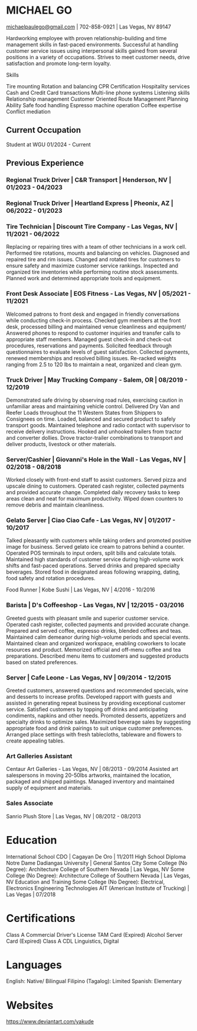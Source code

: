 # MICHAEL GO

michaelpaulego@gmail.com | 702-858-0921 | Las Vegas, NV 89147

Hardworking employee with proven relationship-building and time management skills in fast-paced environments.
Successful at handling customer service issues using interpersonal skills gained from several positions in a variety of
occupations. Strives to meet customer needs, drive satisfaction and promote long-term loyalty.

Skills

Tire mounting
Rotation and balancing
CPR Certification
Hospitality services
Cash and Credit Card transactions
Multi-line phone systems
Listening skills
Relationship management
Customer Oriented
Route Management
Planning Ability
Safe food handling
Espresso machine operation
Coffee expertise
Conflict mediation

## Current Occupation

Student at WGU 01/2024 - Current

## Previous Experience

### Regional Truck Driver | C&R Transport | Henderson, NV | 01/2023 - 04/2023

### Regional Truck Driver | Heartland Express | Pheonix, AZ | 06/2022 - 01/2023

### Tire Technician | Discount Tire Company - Las Vegas, NV | 11/2021 - 06/2022
Replacing or repairing tires with a team of other technicians in a work cell.
Performed tire rotations, mounts and balancing on vehicles.
Diagnosed and repaired tire and rim issues.
Changed and rotated tires for customers to ensure safety and maximize customer service rankings.
Inspected and organized tire inventories while performing routine stock assessments.
Planned work and determined appropriate tools and equipment.

### Front Desk Associate | EOS Fitness - Las Vegas, NV | 05/2021 - 11/2021
Welcomed patrons to front desk and engaged in friendly conversations while conducting check-in process.
Checked gym members at the front desk, processed billing and maintained venue cleanliness and equipment/
Answered phones to respond to customer inquiries and transfer calls to appropriate staff members.
Managed guest check-in and check-out procedures, reservations and payments.
Solicited feedback through questionnaires to evaluate levels of guest satisfaction.
Collected payments, renewed memberships and resolved billing issues.
Re-racked weights ranging from 2.5 to 120 lbs to maintain a neat, organized and clean gym.

### Truck Driver | May Trucking Company - Salem, OR | 08/2019 - 12/2019
Demonstrated safe driving by observing road rules, exercising caution in unfamiliar areas and maintaining vehicle
control.
Delivered Dry Van and Reefer Loads throughout the 11 Western States from Shippers to Consignees on time.
Loaded, balanced and secured product to safely transport goods.
Maintained telephone and radio contact with supervisor to receive delivery instructions.
Hooked and unhooked trailers from tractor and converter dollies.
Drove tractor-trailer combinations to transport and deliver products, livestock or other materials.

### Server/Cashier | Giovanni's Hole in the Wall - Las Vegas, NV | 02/2018 - 08/2018
Worked closely with front-end staff to assist customers.
Served pizza and upscale dining to customers.
Operated cash register, collected payments and provided accurate change.
Completed daily recovery tasks to keep areas clean and neat for maximum productivity.
Wiped down counters to remove debris and maintain cleanliness.

### Gelato Server | Ciao Ciao Cafe - Las Vegas, NV | 01/2017 - 10/2017
Talked pleasantly with customers while taking orders and promoted positive image for business.
Served gelato ice cream to patrons behind a counter.
Operated POS terminals to input orders, split bills and calculate totals.
Maintained high standards of customer service during high-volume work shifts and fast-paced operations.
Served drinks and prepared specialty beverages.
Stored food in designated areas following wrapping, dating, food safety and rotation procedures.

Food Runner | Kobe Sushi | Las Vegas, NV | 4/2016 - 10/2016

### Barista | D's Coffeeshop - Las Vegas, NV | 12/2015 - 03/2016
Greeted guests with pleasant smile and superior customer service.
Operated cash register, collected payments and provided accurate change.
Prepared and served coffee, espresso drinks, blended coffees and teas.
Maintained calm demeanor during high-volume periods and special events.
Maintained clean and organized workspace, enabling coworkers to locate resources and product.
Memorized official and off-menu coffee and tea preparations.
Described menu items to customers and suggested products based on stated preferences.

### Server | Cafe Leone - Las Vegas, NV | 09/2014 - 12/2015
Greeted customers, answered questions and recommended specials, wine and desserts to increase profits.
Developed rapport with guests and assisted in generating repeat business by providing exceptional customer
service.
Satisfied customers by topping off drinks and anticipating condiments, napkins and other needs.
Promoted desserts, appetizers and specialty drinks to optimize sales.
Maximized beverage sales by suggesting appropriate food and drink pairings to suit unique customer preferences.
Arranged place settings with fresh tablecloths, tableware and flowers to create appealing tables.

### Art Galleries Assistant
Centaur Art Galleries - Las Vegas, NV | 08/2013 - 09/2014
Assisted art salespersons in moving 20-50lbs artworks, maintained the location, packaged and shipped paintings.
Managed inventory and maintained supply of equipment and materials.

### Sales Associate
Sanrio Plush Store | Las Vegas, NV | 08/2012 - 08/2013

# Education
International School CDO | Cagayan De Oro | 11/2011
High School Diploma
Notre Dame Dadiangas University | General Santos City
Some College (No Degree): Architecture
College of Southern Nevada | Las Vegas, NV
Some College (No Degree): Architecture
College of Southern Nevada | Las Vegas, NV
Education and Training
Some College (No Degree): Electrical, Electronics Engineering Technologies
AIT (American Institute of Trucking) | Las Vegas | 07/2018

# Certifications
Class A Commercial Driver's License
TAM Card (Expired) Alcohol Server Card (Expired) Class A CDL
Linguistics, Digital

# Languages
English: Native/ Bilingual
Filipino (Tagalog): Limited
Spanish: Elementary

# Websites
https://www.deviantart.com/yakude